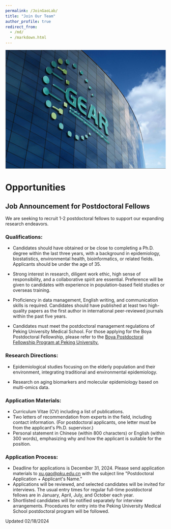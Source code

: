 ```yaml
---
permalink: /JoinGaoLab/
title: "Join Our Team"
author_profile: true
redirect_from: 
  - /md/
  - /markdown.html
---
```


![](GaoLabLogo.png) 

# Opportunities

## Job Announcement for Postdoctoral Fellows

We are seeking to recruit 1-2 postdoctoral fellows to support our expanding research endeavors.

### Qualifications:

* Candidates should have obtained or be close to completing a Ph.D. degree within the last three years, with a background in epidemiology, biostatistics, environmental health, bioinformatics, or related fields. Applicants should be under the age of 35.

* Strong interest in research, diligent work ethic, high sense of responsibility, and a collaborative spirit are essential. Preference will be given to candidates with experience in population-based field studies or overseas training.

* Proficiency in data management, English writing, and communication skills is required. Candidates should have published at least two high-quality papers as the first author in international peer-reviewed journals within the past five years.

* Candidates must meet the postdoctoral management regulations of Peking University Medical School. For those applying for the Boya Postdoctoral Fellowship, please refer to the <a href="https://postdocs.bjmu.edu.cn/tzgg/index.htm">Boya Postdoctoral Fellowship Program at Peking University.</a>

### Research Directions:

* Epidemiological studies focusing on the elderly population and their environment, integrating traditional and environmental epidemiology.

* Research on aging biomarkers and molecular epidemiology based on multi-omics data.

### Application Materials:

* Curriculum Vitae (CV) including a list of publications.
* Two letters of recommendation from experts in the field, including contact information. (For postdoctoral applicants, one letter must be from the applicant's Ph.D. supervisor.)
* Personal statement in Chinese (within 800 characters) or English (within 300 words), emphasizing why and how the applicant is suitable for the position.

### Application Process:

* Deadline for applications is December 31, 2024. Please send application materials to <xu.gao@pku.edu.cn> with the subject line "Postdoctoral Application + Applicant's Name."
* Applications will be reviewed, and selected candidates will be invited for interviews. The usual entry times for regular full-time postdoctoral fellows are in January, April, July, and October each year.
* Shortlisted candidates will be notified separately for interview arrangements. Procedures for entry into the Peking University Medical School postdoctoral program will be followed.

Updated 02/18/2024 

